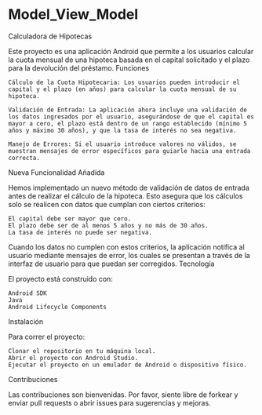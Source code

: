 # Model_View_Model
Calculadora de Hipotecas

Este proyecto es una aplicación Android que permite a los usuarios calcular la cuota mensual de una hipoteca basada en el capital solicitado y el plazo para la devolución del préstamo.
Funciones

    Cálculo de la Cuota Hipotecaria: Los usuarios pueden introducir el capital y el plazo (en años) para calcular la cuota mensual de su hipoteca.

    Validación de Entrada: La aplicación ahora incluye una validación de los datos ingresados por el usuario, asegurándose de que el capital es mayor a cero, el plazo está dentro de un rango establecido (mínimo 5 años y máximo 30 años), y que la tasa de interés no sea negativa.

    Manejo de Errores: Si el usuario introduce valores no válidos, se muestran mensajes de error específicos para guiarle hacia una entrada correcta.

Nueva Funcionalidad Añadida

Hemos implementado un nuevo método de validación de datos de entrada antes de realizar el cálculo de la hipoteca. Esto asegura que los cálculos solo se realicen con datos que cumplan con ciertos criterios:

    El capital debe ser mayor que cero.
    El plazo debe ser de al menos 5 años y no más de 30 años.
    La tasa de interés no puede ser negativa.

Cuando los datos no cumplen con estos criterios, la aplicación notifica al usuario mediante mensajes de error, los cuales se presentan a través de la interfaz de usuario para que puedan ser corregidos.
Tecnología

El proyecto está construido con:

    Android SDK
    Java
    Android Lifecycle Components

Instalación

Para correr el proyecto:

    Clonar el repositorio en tu máquina local.
    Abrir el proyecto con Android Studio.
    Ejecutar el proyecto en un emulador de Android o dispositivo físico.

Contribuciones

Las contribuciones son bienvenidas. Por favor, siente libre de forkear y enviar pull requests o abrir issues para sugerencias y mejoras.
